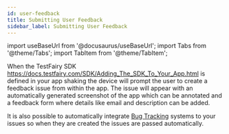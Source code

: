 ```yaml
---
id: user-feedback
title: Submitting User Feedback
sidebar_label: Submitting User Feedback
---
```


import useBaseUrl from '@docusaurus/useBaseUrl';
import Tabs from '@theme/Tabs';
import TabItem from '@theme/TabItem';

When the TestFairy SDK https://docs.testfairy.com/SDK/Adding_The_SDK_To_Your_App.html is defined in your app shaking the device will prompt the user to create a feedback issue from within the app.
The issue will appear with an automatically generated screenshot of the app which can be annotated and a feedback form where details like email and description can be added.

It is also possible to automatically integrate [Bug Tracking](/test-fairy/testing-an-app/using-bug-tracking) systems to your issues so when they are created the issues are passed automatically.
